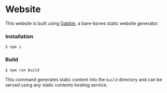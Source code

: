 # Website

This website is built using [Gabble](https://github.com/forgojs/gabble), a bare-bones static website generator.

### Installation

```
$ npm i
```

### Build

```
$ npm run build
```

This command generates static content into the `build` directory and can be served using any static contents hosting service.
